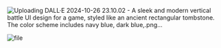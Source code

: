 
![Uploading DALL·E 2024-10-26 23.10.02 - A sleek and modern vertical battle UI design for a game, styled like an ancient rectangular tombstone. The color scheme includes navy blue, dark blue,.png…]()

![file](https://github.com/user-attachments/assets/1dae68d7-5823-4452-9b3e-f8e8b454b1de)
